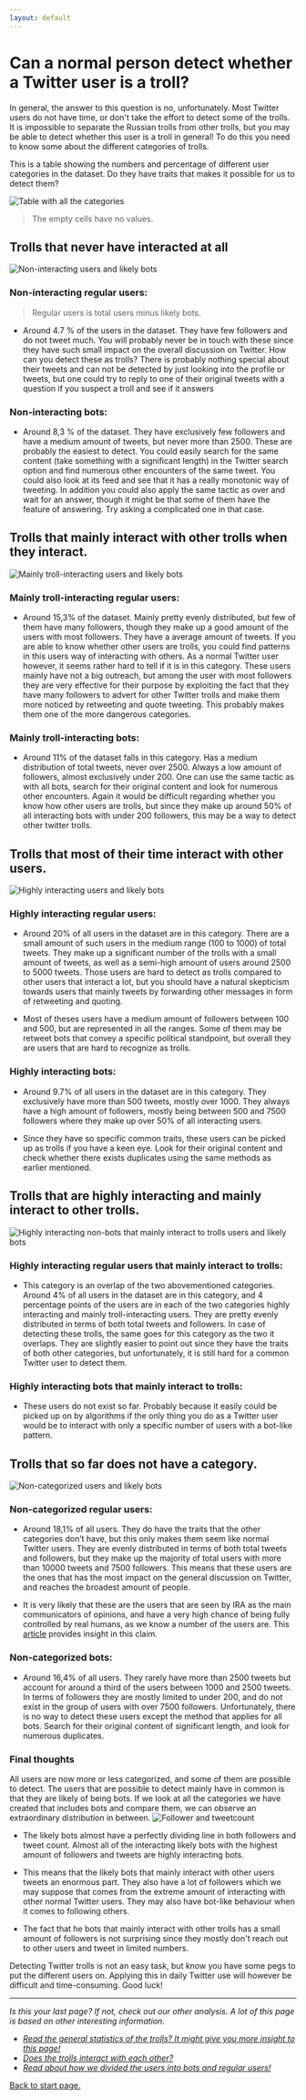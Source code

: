 ```yaml
---
layout: default
---
```

# Can a normal person detect whether a Twitter user is a troll?
In general, the answer to this question is no, unfortunately. Most Twitter users do not have time, or don't take the effort to detect some of the trolls. It is impossible to separate the Russian trolls from other trolls, but you may be able to detect whether this user is a troll in general! To do this you need to know some about the different categories of trolls.

This is a table showing the numbers and percentage of different user categories in the dataset. Do they have traits that makes it possible for us to detect them?

![Table with all the categories](/categories/finaltable.png)
> The empty cells have no values.

## Trolls that never have interacted at all
![Non-interacting users and likely bots](/categories/non-interacting.png)
### Non-interacting regular users:
> Regular users is total users minus likely bots. 
- Around 4.7 % of the users in the dataset. They have few followers and do not tweet much. You will probably never be in touch with these since they have such small impact on the overall discussion on Twitter. How can you detect these as trolls? There is probably nothing special about their tweets and can not be detected by just looking into the profile or tweets, but one could try to reply to one of their original tweets with a question if you suspect a troll and see if it answers


### Non-interacting bots: 
- Around 8,3 % of the dataset. They have exclusively few followers and have a medium amount of tweets, but never more than 2500. These are probably the easiest to detect. You could easily search for the same content (take something with a significant length) in the Twitter search option and find numerous other encounters of the same tweet. You could also look at its feed and see that it has a really monotonic way of tweeting. In addition you could also apply the same tactic as over and wait for an answer, though it might be that some of them have the feature of answering. Try asking a complicated one in that case.

## Trolls that mainly interact with other trolls when they interact.
![Mainly troll-interacting users and likely bots](/categories/mainlytrollinteracting.png)
### Mainly troll-interacting regular users: 

- Around 15,3% of the dataset. Mainly pretty evenly distributed, but few of them have many followers, though they make up a good amount of the users with most followers. They have a average amount of tweets. If you are able to know whether other users are trolls, you could find patterns in this users way of interacting with others. As a normal Twitter user however, it seems rather hard to tell if it is in this category. These users mainly have not a big outreach, but among the user with most followers they are very effective for their purpose by exploiting the fact that they have many followers to advert for other Twitter trolls and make them more noticed by retweeting and quote tweeting. This probably makes them one of the more dangerous categories.


### Mainly troll-interacting bots: 
- Around 11% of the dataset falls in this category. Has a medium distribution of total tweets, never over 2500. Always a low amount of followers, almost exclusively under 200. One can use the same tactic as with all bots, search for their original content and look for numerous other encounters. Again it would be difficult regarding whether you know how other users are trolls, but since they make up around 50% of all interacting bots with under 200 followers, this may be a way to detect other twitter trolls.

## Trolls that most of their time interact with other users.
![Highly interacting users and likely bots](/categories/highlyinteracting.png)
### Highly interacting regular users:
- Around 20% of all users in the dataset are in this category. There are a small amount of such users in the medium range (100 to 1000) of total tweets. They make up a significant number of the trolls with a small amount of tweets, as well as a semi-high amount of users around 2500 to 5000 tweets. Those users are hard to detect as trolls compared to other users that interact a lot, but you should have a natural skepticism towards users that mainly tweets by forwarding other messages in form of retweeting and quoting. 

- Most of theses users have a medium amount of followers between 100 and 500, but are represented in all the ranges. Some of them may be retweet bots that convey a specific political standpoint, but overall they are users that are hard to recognize as trolls.


### Highly interacting bots: 
- Around 9.7% of all users in the dataset are in this category. They exclusively have more than 500 tweets, mostly over 1000. They always have a high amount of followers, mostly being between 500 and 7500 followers where they make up over 50% of all interacting users. 

- Since they have so specific common traits, these users can be picked up as trolls if you have a keen eye. Look for their original content and check whether there exists duplicates using the same methods as earlier mentioned.

## Trolls that are highly interacting and mainly interact to other trolls.
![Highly interacting non-bots that mainly interact to trolls users and likely bots](/categories/hiahta.png)
### Highly interacting regular users that mainly interact to trolls: 
- This category is an overlap of the two abovementioned categories. Around 4% of all users in the dataset are in this category, and 4 percentage points of the users are in each of the two categories highly interacting and mainly troll-interacting users. They are pretty evenly distributed in terms of both total tweets and followers. In case of detecting these trolls, the same goes for this category as the two it overlaps. They are slightly easier to point out since they have the traits of both other categories, but unfortunately, it is still hard for a common Twitter user to detect them.


### Highly interacting bots that mainly interact to trolls:
- These users do not exist so far. Probably because it easily could be picked up on by algorithms if the only thing you do as a Twitter user would be to interact with only a specific number of users with a bot-like pattern.

## Trolls that so far does not have a category.
![Non-categorized users and likely bots](/categories/noncategorizedusers.png)
### Non-categorized regular users: 
- Around 18,1% of all users. They do have the traits that the other categories don’t have, but this only makes them seem like normal Twitter users. They are evenly distributed in terms of both total tweets and followers, but they make up the majority of total users with more than 10000 tweets and 7500 followers. This means that these users are the ones that has the most impact on the general discussion on Twitter, and reaches the broadest amount of people.
 
- It is very likely that these are the users that are seen by IRA as the main communicators of opinions, and have a very high chance of being fully controlled by real humans, as we know a number of the users are. This [article](https://www.buzzfeednews.com/article/maxseddon/documents-show-how-russias-troll-army-hit-america)  provides insight in this claim.


### Non-categorized bots:  
- Around 16,4% of all users. They rarely have more than 2500 tweets but account for around a third of the users between 1000 and 2500 tweets. In terms of followers they are mostly limited to under 200, and do not exist in the group of users with over 7500 followers. Unfortunately, there is no way to detect these users except the method that applies for all bots. Search for their original content of significant length, and look for numerous duplicates.

### Final thoughts
All users are now more or less categorized, and some of them are possible to detect. The users that are possible to detect mainly have in common is that they are likely of being bots. If we look at all the categories we have created that includes bots and compare them, we can observe an extraordinary distribution in between.
![Follower and tweetcount](/botsdeciding/botinteracting.png)
* The likely bots almost have a perfectly dividing line in both followers and tweet count. Almost all of the interacting likely bots with the highest amount of followers and tweets are highly interacting bots.

* This means that the likely bots that mainly interact with other users tweets an enormous part. They also have a lot of followers which we may suppose that comes from the extreme amount of interacting with other normal Twitter users. They may also have bot-like behaviour when it comes to following others. 

* The fact that he bots that mainly interact with other trolls has a small amount of followers is not surprising since they mostly don't reach out to other users and tweet in limited numbers.

Detecting Twitter trolls is not an easy task, but know you have some pegs to put the different users on. Applying this in daily Twitter use will however be difficult and time-consuming. Good luck!


***
*Is this your last page? If not, check out our other analysis. A lot of this page is based on other interesting information.*

- *[Read the general statistics of the trolls? It might give you more insight to this page!](./generalstats.html)*
- *[Does the trolls interact with each other?](./interact.html)*
- *[Read about how we divided the users into bots and regular users!](./botdeciding.html)*

[Back to start page.](./)
